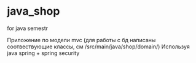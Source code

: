# java_shop
for java semestr

Приложение по модели mvc (для работы с бд написаны соотвествующие классы, см /src/main/java/shop/domain/)
Используя java spring + spring security
